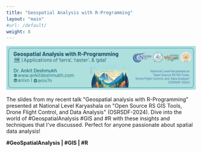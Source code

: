 ```yaml
---
title: "Geospatial Analysis with R-Programming"
layout: "main"
#url: /default/
weight: 8
---
```

![header](Outline.png)

The slides from my recent talk "Geospatial analysis with R-Programming" presented at National Level Karyashala on "Open Source RS GIS Tools, Drone Flight Control, and  Data Analysis" (OSRSDF-2024). Dive into the world of #GeospatialAnalysis #GIS and #R with these insights and techniques that I've discussed. Perfect for anyone passionate about spatial data analysis!


**#GeoSpatialAnalysis | #GIS | #R**

